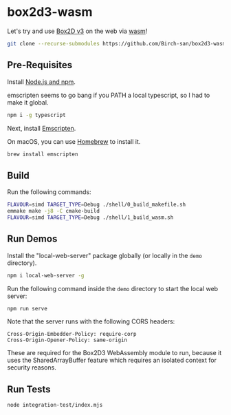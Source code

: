 # box2d3-wasm

Let's try and use [Box2D v3][] on the web via [wasm][]!

```bash
git clone --recurse-submodules https://github.com/Birch-san/box2d3-wasm.git
```

## Pre-Requisites

Install [Node.js and npm](https://nodejs.org/en/download/).

emscripten seems to go bang if you PATH a local typescript, so I had to make it global.

```bash
npm i -g typescript
```

Next, install [Emscripten](https://emscripten.org/docs/getting_started/downloads.html).

On macOS, you can use [Homebrew](https://brew.sh/) to install it.

```bash
brew install emscripten
```

## Build

Run the following commands:

```bash
FLAVOUR=simd TARGET_TYPE=Debug ./shell/0_build_makefile.sh
emmake make -j8 -C cmake-build
FLAVOUR=simd TARGET_TYPE=Debug ./shell/1_build_wasm.sh
```

## Run Demos

Install the "local-web-server" package globally (or locally in the `demo` directory).

```bash
npm i local-web-server -g
```

Run the following command inside the `demo` directory to start the local web server:

```bash
npm run serve
```

Note that the server runs with the following CORS headers:

```
Cross-Origin-Embedder-Policy: require-corp
Cross-Origin-Opener-Policy: same-origin
```

These are required for the Box2D3 WebAssembly module to run, because it uses the SharedArrayBuffer feature which requires an isolated context for security reasons.

## Run Tests

```bash
node integration-test/index.mjs
```

[Box2D v3]: https://github.com/erincatto/box2d
[wasm]: https://webassembly.org/
